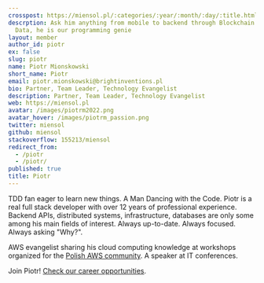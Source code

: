 ```yaml
---
crosspost: https://miensol.pl/:categories/:year/:month/:day/:title.html
descrption: Ask him anything from mobile to backend through Blockchain and Big
  Data, he is our programming genie
layout: member
author_id: piotr
ex: false
slug: piotr
name: Piotr Mionskowski
short_name: Piotr
email: piotr.mionskowski@brightinventions.pl
bio: Partner, Team Leader, Technology Evangelist
description: Partner, Team Leader, Technology Evangelist
web: https://miensol.pl
avatar: /images/piotrm2022.png
avatar_hover: /images/piotrm_passion.png
twitter: miensol
github: miensol
stackoverflow: 155213/miensol
redirect_from:
  - /piotr
  - /piotr/
published: true
title: Piotr
---
```

TDD fan eager to learn new things. A Man Dancing with the Code. Piotr is a real full stack developer with over 12 years of professional experience. Backend APIs, distributed systems, infrastructure, databases are only some among his main fields of interest. Always up-to-date. Always focused. Always asking "Why?".

AWS evangelist sharing his cloud computing knowledge at workshops organized for the [Polish AWS community](https://www.facebook.com/groups/679812723195646). A speaker at IT conferences.

Join Piotr! [Check our career opportunities](/career).
